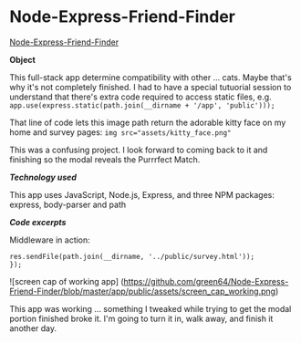 # Node-Express-Friend-Finder
[Node-Express-Friend-Finder](https://green64.github.io/Node-Express-Friend-Finder/)

**Object**

This full-stack app determine compatibility with other ... cats. Maybe that's why it's not completely finished. I had to have a special tutuorial session to understand that there's extra code required to access static files, e.g. ```app.use(express.static(path.join(__dirname + '/app', 'public')));```

That line of code lets this image path return the adorable kitty face on my home and survey pages:
```img src="assets/kitty_face.png"```

This was a confusing project. I look forward to coming back to it and finishing so the modal reveals the Purrrfect Match.

***Technology used***

This app uses JavaScript, Node.js, Express, and three NPM packages: express, body-parser and path

***Code excerpts***

Middleware in action:

```app.get('/survey', function (req, res) {
res.sendFile(path.join(__dirname, '../public/survey.html'));
});
```
![screen cap of working app]
(https://github.com/green64/Node-Express-Friend-Finder/blob/master/app/public/assets/screen_cap_working.png)

This app was working ... something I tweaked while trying to get the modal portion finished broke it. I'm going to turn it in, walk away, and finish it another day.




